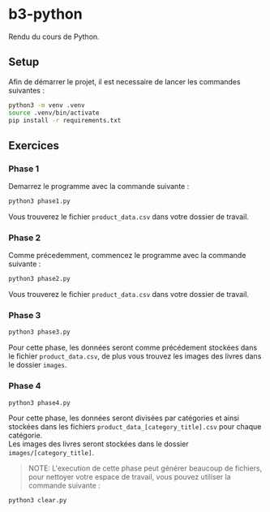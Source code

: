 # b3-python

Rendu du cours de Python.

## Setup

Afin de démarrer le projet, il est necessaire de lancer les commandes suivantes :

```bash
python3 -m venv .venv
source .venv/bin/activate
pip install -r requirements.txt
```

## Exercices

### Phase 1

Demarrez le programme avec la commande suivante :

```bash
python3 phase1.py
```

Vous trouverez le fichier `product_data.csv` dans votre dossier de travail.

### Phase 2

Comme précedemment, commencez le programme avec la commande suivante :

```bash
python3 phase2.py
```

Vous trouverez le fichier `product_data.csv` dans votre dossier de travail.

### Phase 3

```bash
python3 phase3.py
```

Pour cette phase, les données seront comme précédement stockées dans le fichier `product_data.csv`, de plus vous trouvez les images des livres dans le dossier `images`.

### Phase 4

```bash
python3 phase4.py
```

Pour cette phase, les données seront divisées par catégories et ainsi stockées dans les fichiers `product_data_[category_title].csv` pour chaque catégorie.\
Les images des livres seront stockées dans le dossier `images/[category_title]`.

> NOTE: L'execution de cette phase peut générer beaucoup de fichiers, pour nettoyer votre espace de travail, vous pouvez utiliser la commande suivante :

```bash
python3 clear.py
```
